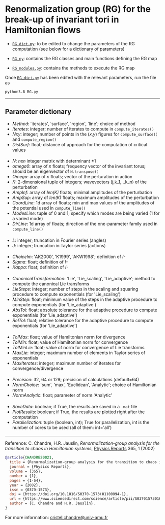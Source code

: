 # Renormalization group (RG) for the break-up of invariant tori in Hamiltonian flows

- [`RG_dict.py`](https://github.com/cchandre/RG/blob/main/RG_dict.py): to be edited to change the parameters of the RG computation (see below for a dictionary of parameters)

- [`RG.py`](https://github.com/cchandre/RG/blob/main/RG.py): contains the RG classes and main functions defining the RG map

- [`RG_modules.py`](https://github.com/cchandre/RG/blob/main/RG_modules.py): contains the methods to execute the RG map

Once [`RG_dict.py`](https://github.com/cchandre/RG/blob/main/RG_dict.py) has been edited with the relevant parameters, run the file as 
```sh
python3.8 RG.py
```

___
##  Parameter dictionary

- *Method*: 'iterates', 'surface', 'region', 'line'; choice of method
- *Iterates*: integer; number of iterates to compute in `compute_iterates()`
- *Nxy*: integer; number of points in the (*x*,*y*) figures for `compute_surface()` and `compute_region()`
- *DistSurf*: float; distance of approach for the computation of critical values
####
- *N*: *n*x*n* integer matrix with determinant ±1
- *omega0*: array of *n* floats; frequency vector of the invariant torus; should be an eigenvector of `N.transpose()` 
- *Omega*: array of *n* floats; vector of the perturation in action
- *K*: 2-dimensional tuple of integers; wavevectors (j,k_1,...k_n) of the perturbation 
- *AmpInf*: array of *len(K)* floats; minimal amplitudes of the perturbation 
- *AmpSup*: array of *len(K)* floats; maximum amplitudes of the perturbation
- *CoordLine*: 1d array of floats; min and max values of the amplitudes of the potential used in `compute_line()`   
- *ModesLine*: tuple of 0 and 1; specify which modes are being varied (1 for a varied mode)     
- *DirLine*: 1d array of floats; direction of the one-parameter family used in `compute_line()` 
####
- *L*: integer; truncation in Fourier series (angles) 
- *J*: integer; truncation in Taylor series  (actions) 
####
- *ChoiceIm*: 'AK2000', 'K1999', 'AKW1998'; definition of *I-* 
- *Sigma*: float; definition of *I-*
- *Kappa*: float; definition of *I-*
####
- *CanonicalTransformation*: 'Lie', 'Lie_scaling', 'Lie_adaptive'; method to compute the canonical Lie transforms 
- *LieSteps*: integer; number of steps in the scaling and squaring procedure to compute exponentials (for 'Lie_scaling')
- *MinStep*: float; minimum value of the steps in the adaptive procedure to compute exponentials (for 'Lie_adaptive')
- *AbsTol*: float; absolute tolerance for the adaptive procedure to compute exponentials (for 'Lie_adaptive')
- *RelTol*: float; relative tolerance for the adaptive procedure to compute exponentials (for 'Lie_adaptive')
####
- *TolMax*: float; value of Hamiltonian norm for divergence
- *TolMin*: float; value of Hamiltonian norm for convergence 
- *TolMinLie*: float; value of norm for convergence of Lie transforms 
- *MaxLie*: integer; maximum number of elements in Taylor series of exponentials
- *MaxIterates*: integer; maximum number of iterates for convergence/divergence 
####
- *Precision*: 32, 64 or 128; precision of calculations (default=64)
- *NormChoice*: 'sum', 'max', 'Euclidean', 'Analytic'; choice of Hamiltonian norm 
- *NormAnalytic*: float; parameter of norm 'Analytic'
####
- *SaveData*: boolean; if True, the results are saved in a `.mat` file 
- *PlotResults*: boolean; if True, the results are plotted right after the computation
- *Parallelization*: tuple (boolean, int); True for parallelization, int is the number of cores to be used (all of them: int='all')
####
---

Reference: C. Chandre, H.R. Jauslin, *Renormalization-group analysis for the transition to chaos in Hamiltonian systems*, [Physics Reports](https://doi.org/10.1016/S0370-1573(01)00094-1) 365, 1 (2002)

```bibtex
@article{CHANDRE20021,
  title = {Renormalization-group analysis for the transition to chaos in Hamiltonian systems},
  journal = {Physics Reports},
  volume = {365},
  number = {1},
  pages = {1-64},
  year = {2002},
  issn = {0370-1573},
  doi = {https://doi.org/10.1016/S0370-1573(01)00094-1},
  url = {https://www.sciencedirect.com/science/article/pii/S0370157301000941},
  author = {C. Chandre and H.R. Jauslin},
}
```
For more information: <cristel.chandre@univ-amu.fr>
